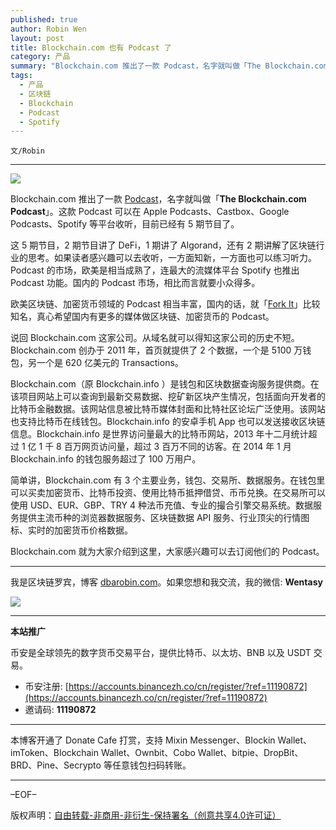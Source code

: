 ```yaml
---
published: true
author: Robin Wen
layout: post
title: Blockchain.com 也有 Podcast 了
category: 产品
summary: "Blockchain.com 推出了一款 Podcast，名字就叫做「The Blockchain.com Podcast」。这款 Podcast 可以在 Apple Podcasts、Castbox、Google Podcasts、Spotify 等平台收听，目前已经有 5 期节目了。简单讲，Blockchain.com 有 3 个主要业务，钱包、交易所、数据服务。在钱包里可以买卖加密货币、比特币投资、使用比特币抵押借贷、币币兑换。在交易所可以使用 USD、EUR、GBP、TRY 4 种法币充值、专业的撮合引擎交易系统。数据服务提供主流币种的浏览器数据服务、区块链数据 API 服务、行业顶尖的行情图标、实时的加密货币价格数据。Blockchain.com 就为大家介绍到这里，大家感兴趣可以去订阅他们的 Podcast。"
tags:
  - 产品
  - 区块链
  - Blockchain
  - Podcast
  - Spotify
---
```


`文/Robin`

***

![](https://cdn.dbarobin.com/ydizzxm.png)

Blockchain.com 推出了一款 [Podcast](https://anchor.fm/blockchain-com-podcast)，名字就叫做「**The Blockchain.com Podcast**」。这款 Podcast 可以在 Apple Podcasts、Castbox、Google Podcasts、Spotify 等平台收听，目前已经有 5 期节目了。

这 5 期节目，2 期节目讲了 DeFi，1 期讲了 Algorand，还有 2 期讲解了区块链行业的思考。如果读者感兴趣可以去收听，一方面知新，一方面也可以练习听力。Podcast 的市场，欧美是相当成熟了，连最大的流媒体平台 Spotify 也推出 Podcast 功能。国内的 Podcast 市场，相比而言就要小众得多。

欧美区块链、加密货币领域的 Podcast 相当丰富，国内的话，就「[Fork It](https://forkit.fm/)」比较知名，真心希望国内有更多的媒体做区块链、加密货币的 Podcast。

说回 Blockchain.com 这家公司。从域名就可以得知这家公司的历史不短。Blockchain.com 创办于 2011 年，首页就提供了 2 个数据，一个是 5100 万钱包，另一个是 620 亿美元的 Transactions。

Blockchain.com（原 Blockchain.info ）是钱包和区块数据查询服务提供商。在该项目网站上可以查询到最新交易数据、挖矿新区块产生情况，包括面向开发者的比特币金融数据。该网站信息被比特币媒体封面和比特社区论坛广泛使用。该网站也支持比特币在线钱包。Blockchain.info 的安卓手机 App 也可以发送接收区块链信息。Blockchain.info 是世界访问量最大的比特币网站，2013 年十二月统计超过 1 亿 1 千 8 百万网页访问量，超过 3 百万不同的访客。在 2014 年 1 月 Blockchain.info 的钱包服务超过了 100 万用户。

简单讲，Blockchain.com 有 3 个主要业务，钱包、交易所、数据服务。在钱包里可以买卖加密货币、比特币投资、使用比特币抵押借贷、币币兑换。在交易所可以使用 USD、EUR、GBP、TRY 4 种法币充值、专业的撮合引擎交易系统。数据服务提供主流币种的浏览器数据服务、区块链数据 API 服务、行业顶尖的行情图标、实时的加密货币价格数据。

Blockchain.com 就为大家介绍到这里，大家感兴趣可以去订阅他们的 Podcast。

***

我是区块链罗宾，博客 [dbarobin.com](https://dbarobin.com/)。如果您想和我交流，我的微信: **Wentasy**

![](https://cdn.dbarobin.com/v4yywe2.png)

***

**本站推广**

币安是全球领先的数字货币交易平台，提供比特币、以太坊、BNB 以及 USDT 交易。

* 币安注册: [https://accounts.binancezh.co/cn/register/?ref=11190872](https://accounts.binancezh.co/cn/register/?ref=11190872)
* 邀请码: **11190872**

***

本博客开通了 Donate Cafe 打赏，支持 Mixin Messenger、Blockin Wallet、imToken、Blockchain Wallet、Ownbit、Cobo Wallet、bitpie、DropBit、BRD、Pine、Secrypto 等任意钱包扫码转账。

<center>
    <div class="--donate-button"
         data-button-id="f8b9df0d-af9a-460d-8258-d3f435445075"
    ></div>
</center>

***

–EOF–

版权声明：[自由转载-非商用-非衍生-保持署名（创意共享4.0许可证）](http://creativecommons.org/licenses/by-nc-nd/4.0/deed.zh)